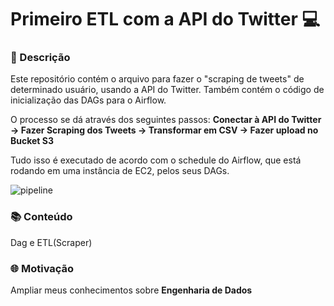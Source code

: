 # Primeiro ETL com a API do Twitter 💻

### 📃 Descrição
Este repositório contém o arquivo para fazer o "scraping de tweets" de determinado usuário, usando a API do Twitter. Também contém o código de inicialização das DAGs para o Airflow.

O processo se dá através dos seguintes passos: **Conectar à API do Twitter -> Fazer Scraping dos Tweets -> Transformar em CSV -> Fazer upload no Bucket S3**

Tudo isso é executado de acordo com o schedule do Airflow, que está rodando em uma instância de EC2, pelos seus DAGs.

![pipeline](https://user-images.githubusercontent.com/90157378/206926584-fbaa0afd-58c0-457b-ab9d-f30c2d3cd341.png)

### 📚 Conteúdo
Dag e ETL(Scraper)

### 🌐 Motivação
Ampliar meus conhecimentos sobre **Engenharia de Dados**

